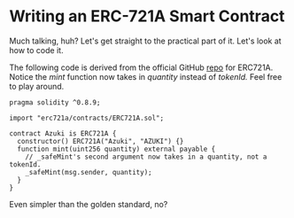 # Writing an ERC-721A Smart Contract

Much talking, huh? Let's get straight to the practical part of it. Let's look at how to code it.

The following code is derived from the official GitHub [repo](https://github.com/chiru-labs/ERC721A/blob/main/contracts/ERC721A.sol) for ERC721A. Notice the _mint_ function now takes in _quantity_ instead of _tokenId._ Feel free to play around.

```reasonml
pragma solidity ^0.8.9;

import "erc721a/contracts/ERC721A.sol";

contract Azuki is ERC721A {
  constructor() ERC721A("Azuki", "AZUKI") {}
  function mint(uint256 quantity) external payable {
    // _safeMint's second argument now takes in a quantity, not a tokenId.
    _safeMint(msg.sender, quantity);
  }
}
```

Even simpler than the golden standard, no?
